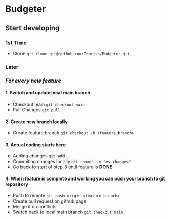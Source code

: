 # Budgeter

## Start developing

### 1st Time
 - Clone ```git clone git@github.com:Gnortss/Budgeter.git```

### Later
### _For every new feature_
#### 1. Switch and update local main branch
 - Checkout main ```git checkout main```
 - Pull Changes ```git pull```
#### 2. Create new branch locally
 - Create feature branch ```git checkout -b <feature_branch>```
#### 3. Actual coding starts here
 - Adding changes ```git add .```
 - Commiting changes locally ```git commit -m "my changes"```
 - Go back to start of step 3 until feature is **DONE**
#### 4. When feature is complete and working you can push your branch to git repository
 - Push to remote ```git push origin <feature_branch>```
 - Create pull request on github page
 - Merge if no conflicts
 - Switch back to local main branch ```git checkout main```
